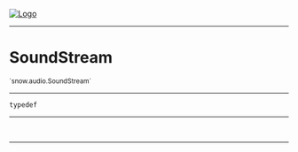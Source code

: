 
[![Logo](../../../images/logo.png)](../../../api/index.html)

---



<h1>SoundStream</h1>
<small>`snow.audio.SoundStream`</small>



---

`typedef`

---

&nbsp;
&nbsp;









---

&nbsp;
&nbsp;
&nbsp;
&nbsp;